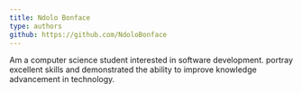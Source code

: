 ```yaml
---
title: Ndolo Bonface
type: authors
github: https://github.com/NdoloBonface
---
```

Am a computer science student interested in software development. portray excellent skills and demonstrated the ability to improve knowledge advancement in technology.